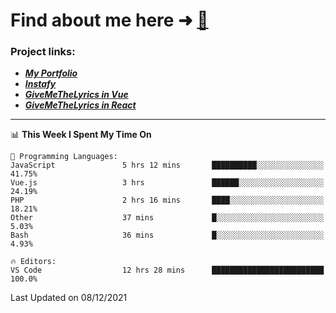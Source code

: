 # Find about me here ➜ [🧑](https://pauabella.dev)

### Project links:
- ***[My Portfolio](https://pauabella.dev)***
- ***[Instafy](https://instafy.me)***
- ***[GiveMeTheLyrics in Vue](https://lyrics.pauabella.dev)***
- ***[GiveMeTheLyrics in React](https://pauabella.dev/GiveMeTheLyrics)***

---
<!--START_SECTION:waka-->
📊 **This Week I Spent My Time On** 

```text
💬 Programming Languages: 
JavaScript               5 hrs 12 mins       ██████████░░░░░░░░░░░░░░░   41.75% 
Vue.js                   3 hrs               ██████░░░░░░░░░░░░░░░░░░░   24.19% 
PHP                      2 hrs 16 mins       ████░░░░░░░░░░░░░░░░░░░░░   18.21% 
Other                    37 mins             █░░░░░░░░░░░░░░░░░░░░░░░░   5.03% 
Bash                     36 mins             █░░░░░░░░░░░░░░░░░░░░░░░░   4.93%

🔥 Editors: 
VS Code                  12 hrs 28 mins      █████████████████████████   100.0%

```


 Last Updated on 08/12/2021
<!--END_SECTION:waka-->

